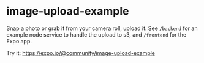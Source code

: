 # image-upload-example

Snap a photo or grab it from your camera roll, upload it. See `/backend`
for an example node service to handle the upload to s3, and `/frontend`
for the Expo app.

Try it: https://expo.io/@community/image-upload-example
